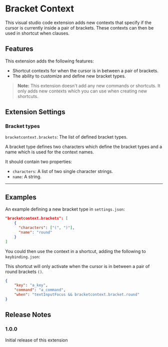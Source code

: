 # Bracket Context

This visual studio code extension adds new contexts that specify if the cursor is currently inside a pair of brackets.
These contexts can then be used in shortcut when clauses.

## Features

This extension adds the following features:

-   Shortcut contexts for when the cursor is in between a pair of brackets.
-   The ability to customize and define new bracket types.

> **Note:** This extension doesn't add any new commands or shortcuts. It only adds new contexts which you can use when creating new shortcuts.

## Extension Settings

### Bracket types

`bracketcontext.brackets`: The list of defined bracket types.

A bracket type defines two characters which define the bracket types and a name which is used for the context names.

It should contain two properties:

-   `characters`: A list of two single character strings.
-   `name`: A string.

---

## Examples

An example defining a new bracket type in `settings.json`:

```json
"bracketcontext.brackets": [
    {
      "characters": ["(", ")"],
      "name": "round"
    }
]
```

You could then use the context in a shortcut, adding the following to `keybinding.json`:

This shortcut will only activate when the cursor is in between a pair of round brackets `()`.

```json
{
    "key": "a_key",
    "command": "a_command",
    "when": "textInputFocus && bracketcontext.bracket.round"
}
```

## Release Notes

### 1.0.0

Initial release of this extension
